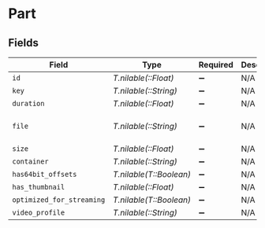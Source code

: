 # Part


## Fields

| Field                                                                                           | Type                                                                                            | Required                                                                                        | Description                                                                                     | Example                                                                                         |
| ----------------------------------------------------------------------------------------------- | ----------------------------------------------------------------------------------------------- | ----------------------------------------------------------------------------------------------- | ----------------------------------------------------------------------------------------------- | ----------------------------------------------------------------------------------------------- |
| `id`                                                                                            | *T.nilable(::Float)*                                                                            | :heavy_minus_sign:                                                                              | N/A                                                                                             | 120353                                                                                          |
| `key`                                                                                           | *T.nilable(::String)*                                                                           | :heavy_minus_sign:                                                                              | N/A                                                                                             | /library/parts/120353/1681803203/file.mp4                                                       |
| `duration`                                                                                      | *T.nilable(::Float)*                                                                            | :heavy_minus_sign:                                                                              | N/A                                                                                             | 7474422                                                                                         |
| `file`                                                                                          | *T.nilable(::String)*                                                                           | :heavy_minus_sign:                                                                              | N/A                                                                                             | /movies/Ant-Man and the Wasp Quantumania (2023)/Ant-Man.and.the.Wasp.Quantumania.2023.1080p.mp4 |
| `size`                                                                                          | *T.nilable(::Float)*                                                                            | :heavy_minus_sign:                                                                              | N/A                                                                                             | 3395307162                                                                                      |
| `container`                                                                                     | *T.nilable(::String)*                                                                           | :heavy_minus_sign:                                                                              | N/A                                                                                             | mp4                                                                                             |
| `has64bit_offsets`                                                                              | *T.nilable(T::Boolean)*                                                                         | :heavy_minus_sign:                                                                              | N/A                                                                                             |                                                                                                 |
| `has_thumbnail`                                                                                 | *T.nilable(::Float)*                                                                            | :heavy_minus_sign:                                                                              | N/A                                                                                             | 1                                                                                               |
| `optimized_for_streaming`                                                                       | *T.nilable(T::Boolean)*                                                                         | :heavy_minus_sign:                                                                              | N/A                                                                                             |                                                                                                 |
| `video_profile`                                                                                 | *T.nilable(::String)*                                                                           | :heavy_minus_sign:                                                                              | N/A                                                                                             | high                                                                                            |